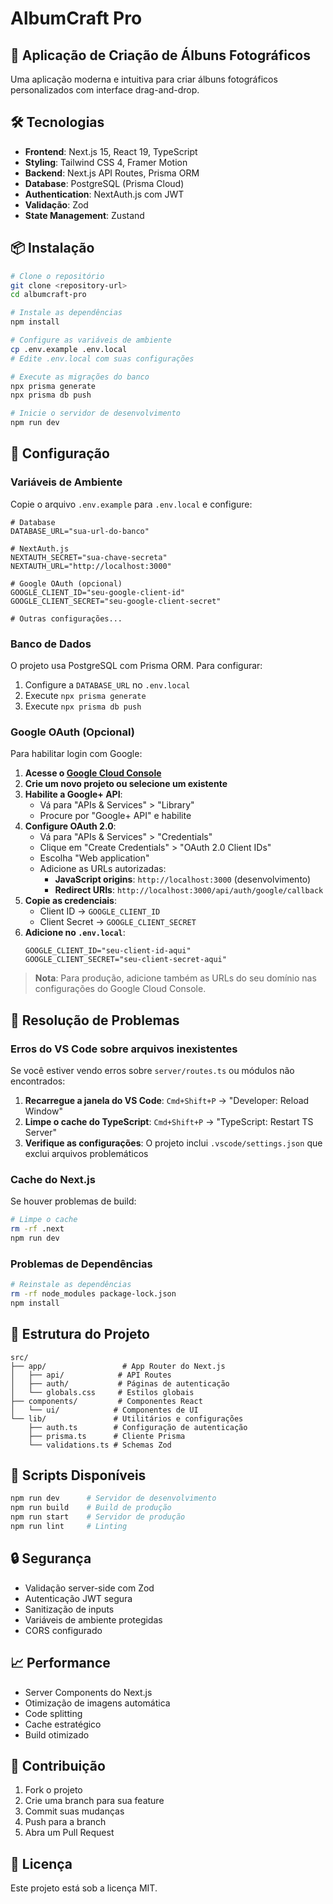# AlbumCraft Pro

## 🚀 Aplicação de Criação de Álbuns Fotográficos

Uma aplicação moderna e intuitiva para criar álbuns fotográficos personalizados com interface drag-and-drop.

## 🛠️ Tecnologias

- **Frontend**: Next.js 15, React 19, TypeScript
- **Styling**: Tailwind CSS 4, Framer Motion
- **Backend**: Next.js API Routes, Prisma ORM
- **Database**: PostgreSQL (Prisma Cloud)
- **Authentication**: NextAuth.js com JWT
- **Validação**: Zod
- **State Management**: Zustand

## 📦 Instalação

```bash
# Clone o repositório
git clone <repository-url>
cd albumcraft-pro

# Instale as dependências
npm install

# Configure as variáveis de ambiente
cp .env.example .env.local
# Edite .env.local com suas configurações

# Execute as migrações do banco
npx prisma generate
npx prisma db push

# Inicie o servidor de desenvolvimento
npm run dev
```

## 🔧 Configuração

### Variáveis de Ambiente

Copie o arquivo `.env.example` para `.env.local` e configure:

```env
# Database
DATABASE_URL="sua-url-do-banco"

# NextAuth.js
NEXTAUTH_SECRET="sua-chave-secreta"
NEXTAUTH_URL="http://localhost:3000"

# Google OAuth (opcional)
GOOGLE_CLIENT_ID="seu-google-client-id"
GOOGLE_CLIENT_SECRET="seu-google-client-secret"

# Outras configurações...
```

### Banco de Dados

O projeto usa PostgreSQL com Prisma ORM. Para configurar:

1. Configure a `DATABASE_URL` no `.env.local`
2. Execute `npx prisma generate`
3. Execute `npx prisma db push`

### Google OAuth (Opcional)

Para habilitar login com Google:

1. **Acesse o [Google Cloud Console](https://console.cloud.google.com/)**
2. **Crie um novo projeto ou selecione um existente**
3. **Habilite a Google+ API**:
   - Vá para "APIs & Services" > "Library"
   - Procure por "Google+ API" e habilite
4. **Configure OAuth 2.0**:
   - Vá para "APIs & Services" > "Credentials"
   - Clique em "Create Credentials" > "OAuth 2.0 Client IDs"
   - Escolha "Web application"
   - Adicione as URLs autorizadas:
     - **JavaScript origins**: `http://localhost:3000` (desenvolvimento)
     - **Redirect URIs**: `http://localhost:3000/api/auth/google/callback`
5. **Copie as credenciais**:
   - Client ID → `GOOGLE_CLIENT_ID`
   - Client Secret → `GOOGLE_CLIENT_SECRET`
6. **Adicione no `.env.local`**:
   ```env
   GOOGLE_CLIENT_ID="seu-client-id-aqui"
   GOOGLE_CLIENT_SECRET="seu-client-secret-aqui"
   ```

> **Nota**: Para produção, adicione também as URLs do seu domínio nas configurações do Google Cloud Console.

## 🐛 Resolução de Problemas

### Erros do VS Code sobre arquivos inexistentes

Se você estiver vendo erros sobre `server/routes.ts` ou módulos não encontrados:

1. **Recarregue a janela do VS Code**: `Cmd+Shift+P` → "Developer: Reload Window"
2. **Limpe o cache do TypeScript**: `Cmd+Shift+P` → "TypeScript: Restart TS Server"
3. **Verifique as configurações**: O projeto inclui `.vscode/settings.json` que exclui arquivos problemáticos

### Cache do Next.js

Se houver problemas de build:

```bash
# Limpe o cache
rm -rf .next
npm run dev
```

### Problemas de Dependências

```bash
# Reinstale as dependências
rm -rf node_modules package-lock.json
npm install
```

## 📁 Estrutura do Projeto

```
src/
├── app/                 # App Router do Next.js
│   ├── api/            # API Routes
│   ├── auth/           # Páginas de autenticação
│   └── globals.css     # Estilos globais
├── components/         # Componentes React
│   └── ui/            # Componentes de UI
└── lib/               # Utilitários e configurações
    ├── auth.ts        # Configuração de autenticação
    ├── prisma.ts      # Cliente Prisma
    └── validations.ts # Schemas Zod
```

## 🚀 Scripts Disponíveis

```bash
npm run dev      # Servidor de desenvolvimento
npm run build    # Build de produção
npm run start    # Servidor de produção
npm run lint     # Linting
```

## 🔒 Segurança

- Validação server-side com Zod
- Autenticação JWT segura
- Sanitização de inputs
- Variáveis de ambiente protegidas
- CORS configurado

## 📈 Performance

- Server Components do Next.js
- Otimização de imagens automática
- Code splitting
- Cache estratégico
- Build otimizado

## 🤝 Contribuição

1. Fork o projeto
2. Crie uma branch para sua feature
3. Commit suas mudanças
4. Push para a branch
5. Abra um Pull Request

## 📄 Licença

Este projeto está sob a licença MIT.
